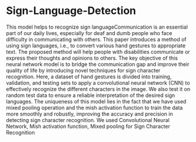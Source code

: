 # Sign-Language-Detection
This model helps to recognize sign languageCommunication is an essential part of our daily lives, especially for deaf and dumb people who face difficulty in communicating with others. This paper introduces a method of using sign languages, i.e., to convert various hand gestures to appropriate text. The proposed method will help people with disabilities communicate or express their thoughts and opinions to others. The key objective of this neural network model is to bridge the communication gap and improve their quality of life by introducing novel techniques for sign character recognition. Here, a dataset of hand gestures is divided into training, validation, and testing sets to apply a convolutional neural network (CNN) to effectively recognize the different characters in the image. We also test it on random test data to ensure a reliable interpretation of the desired sign languages. The uniqueness of this model lies in the fact that we have used mixed pooling operation and the mish activation function to train the data more smoothly and robustly, improving the accuracy and precision in detecting sign character recognition. We used Convolutional Neural Network, Mish activation function, Mixed pooling for Sign Character Recognition
